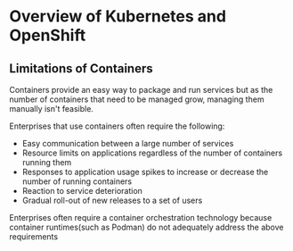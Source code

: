 # Overview of Kubernetes and OpenShift

## Limitations of Containers
Containers provide an easy way to package and run services but as the number of containers that need to be managed grow, managing them manually isn't feasible.

Enterprises that use containers often require the following:
- Easy communication between a large number of services
- Resource limits on applications regardless of the number of containers running them
- Responses to application usage spikes to increase or decrease the number of running containers
- Reaction to service deterioration
- Gradual roll-out of new releases to a set of users

Enterprises often require a container orchestration technology because container runtimes(such as Podman) do not adequately address the above requirements
